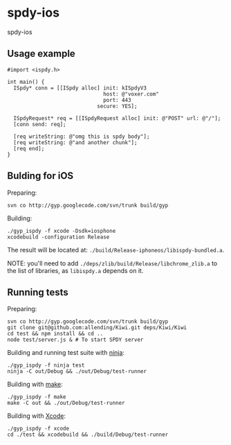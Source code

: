 # spdy-ios

spdy-ios

## Usage example

```objc
#import <ispdy.h>

int main() {
  ISpdy* conn = [[ISpdy alloc] init: kISpdyV3
                               host: @"voxer.com"
                               port: 443
                             secure: YES];

  ISpdyRequest* req = [[ISpdyRequest alloc] init: @"POST" url: @"/"];
  [conn send: req];

  [req writeString: @"omg this is spdy body"];
  [req writeString: @"and another chunk"];
  [req end];
}
```

## Bulding for iOS

Preparing:
```
svn co http://gyp.googlecode.com/svn/trunk build/gyp
```

Building:
```
./gyp_ispdy -f xcode -Dsdk=iosphone
xcodebuild -configuration Release
```

The result will be located at: `./build/Release-iphoneos/libispdy-bundled.a`.

NOTE: you'll need to add `./deps/zlib/build/Release/libchrome_zlib.a` to the
list of libraries, as `libispdy.a` depends on it.

## Running tests

Preparing:
```
svn co http://gyp.googlecode.com/svn/trunk build/gyp
git clone git@github.com:allending/Kiwi.git deps/Kiwi/Kiwi
cd test && npm install && cd ..
node test/server.js & # To start SPDY server
```

Building and running test suite with [ninja][0]:
```
./gyp_ispdy -f ninja test
ninja -C out/Debug && ./out/Debug/test-runner
```

Building with [make][1]:
```
./gyp_ispdy -f make
make -C out && ./out/Debug/test-runner
```

Building with [Xcode][2]:
```
./gyp_ispdy -f xcode
cd ./test && xcodebuild && ./build/Debug/test-runner
```

[0]: http://martine.github.io/ninja/
[1]: http://www.gnu.org/software/make/
[2]: https://developer.apple.com/xcode/
